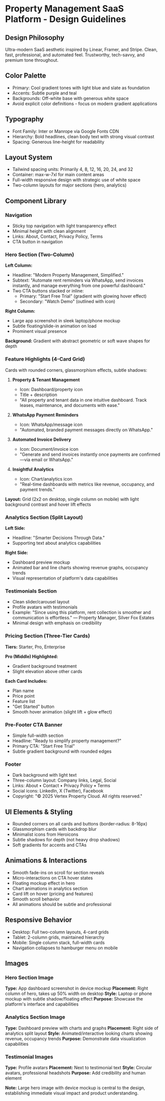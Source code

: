 # Property Management SaaS Platform - Design Guidelines

## Design Philosophy
Ultra-modern SaaS aesthetic inspired by Linear, Framer, and Stripe. Clean, fast, professional, and automated feel. Trustworthy, tech-savvy, and premium tone throughout.

## Color Palette
- Primary: Cool gradient tones with light blue and slate as foundation
- Accents: Subtle purple and teal
- Backgrounds: Off-white base with generous white space
- Avoid explicit color definitions - focus on modern gradient applications

## Typography
- Font Family: Inter or Manrope via Google Fonts CDN
- Hierarchy: Bold headlines, clean body text with strong visual contrast
- Spacing: Generous line-height for readability

## Layout System
- Tailwind spacing units: Primarily 4, 8, 12, 16, 20, 24, and 32
- Container: max-w-7xl for main content areas
- Full-width responsive design with strategic use of white space
- Two-column layouts for major sections (hero, analytics)

## Component Library

### Navigation
- Sticky top navigation with light transparency effect
- Minimal height with clean alignment
- Links: About, Contact, Privacy Policy, Terms
- CTA button in navigation

### Hero Section (Two-Column)
**Left Column:**
- Headline: "Modern Property Management, Simplified."
- Subtext: "Automate rent reminders via WhatsApp, send invoices instantly, and manage everything from one powerful dashboard."
- Two CTA buttons stacked or inline:
  - Primary: "Start Free Trial" (gradient with glowing hover effect)
  - Secondary: "Watch Demo" (outlined with icon)

**Right Column:**
- Large app screenshot in sleek laptop/phone mockup
- Subtle floating/slide-in animation on load
- Prominent visual presence

**Background:** Gradient with abstract geometric or soft wave shapes for depth

### Feature Highlights (4-Card Grid)
Cards with rounded corners, glassmorphism effects, subtle shadows:

1. **Property & Tenant Management**
   - Icon: Dashboard/property icon
   - Title + description
   - "All property and tenant data in one intuitive dashboard. Track leases, maintenance, and documents with ease."

2. **WhatsApp Payment Reminders**
   - Icon: WhatsApp/message icon
   - "Automated, branded payment messages directly on WhatsApp."

3. **Automated Invoice Delivery**
   - Icon: Document/invoice icon
   - "Generate and send invoices instantly once payments are confirmed—via email or WhatsApp."

4. **Insightful Analytics**
   - Icon: Chart/analytics icon
   - "Real-time dashboards with metrics like revenue, occupancy, and payment trends."

**Layout:** Grid (2x2 on desktop, single column on mobile) with light background contrast and hover lift effects

### Analytics Section (Split Layout)
**Left Side:**
- Headline: "Smarter Decisions Through Data."
- Supporting text about analytics capabilities

**Right Side:**
- Dashboard preview mockup
- Animated bar and line charts showing revenue graphs, occupancy trends
- Visual representation of platform's data capabilities

### Testimonials Section
- Clean slider/carousel layout
- Profile avatars with testimonials
- Example: "Since using this platform, rent collection is smoother and communication is effortless." — Property Manager, Silver Fox Estates
- Minimal design with emphasis on credibility

### Pricing Section (Three-Tier Cards)
**Tiers:** Starter, Pro, Enterprise

**Pro (Middle) Highlighted:**
- Gradient background treatment
- Slight elevation above other cards

**Each Card Includes:**
- Plan name
- Price point
- Feature list
- "Get Started" button
- Smooth hover animation (slight lift + glow effect)

### Pre-Footer CTA Banner
- Simple full-width section
- Headline: "Ready to simplify property management?"
- Primary CTA: "Start Free Trial"
- Subtle gradient background with rounded edges

### Footer
- Dark background with light text
- Three-column layout: Company links, Legal, Social
- Links: About • Contact • Privacy Policy • Terms
- Social icons: LinkedIn, X (Twitter), Facebook
- Copyright: "© 2025 Vertex Property Cloud. All rights reserved."

## UI Elements & Styling
- Rounded corners on all cards and buttons (border-radius: 8-16px)
- Glassmorphism cards with backdrop blur
- Minimalist icons from Heroicons
- Subtle shadows for depth (not heavy drop shadows)
- Soft gradients for accents and CTAs

## Animations & Interactions
- Smooth fade-ins on scroll for section reveals
- Micro-interactions on CTA hover states
- Floating mockup effect in hero
- Chart animations in analytics section
- Card lift on hover (pricing and features)
- Smooth scroll behavior
- All animations should be subtle and professional

## Responsive Behavior
- Desktop: Full two-column layouts, 4-card grids
- Tablet: 2-column grids, maintained hierarchy
- Mobile: Single column stack, full-width cards
- Navigation collapses to hamburger menu on mobile

## Images

### Hero Section Image
**Type:** App dashboard screenshot in device mockup
**Placement:** Right column of hero, takes up 50% width on desktop
**Style:** Laptop or phone mockup with subtle shadow/floating effect
**Purpose:** Showcase the platform's interface and capabilities

### Analytics Section Image
**Type:** Dashboard preview with charts and graphs
**Placement:** Right side of analytics split layout
**Style:** Animated/interactive looking charts showing revenue, occupancy trends
**Purpose:** Demonstrate data visualization capabilities

### Testimonial Images
**Type:** Profile avatars
**Placement:** Next to testimonial text
**Style:** Circular avatars, professional headshots
**Purpose:** Add credibility and human element

**Note:** Large hero image with device mockup is central to the design, establishing immediate visual impact and product understanding.